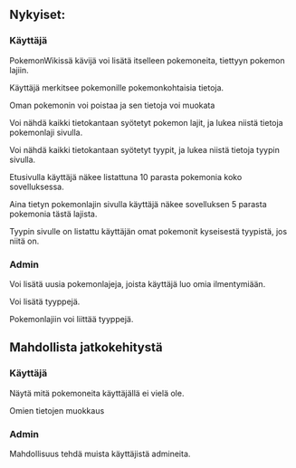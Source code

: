 ## Nykyiset:

### Käyttäjä
PokemonWikissä kävijä voi lisätä itselleen pokemoneita, tiettyyn pokemon lajiin.

Käyttäjä merkitsee pokemonille pokemonkohtaisia tietoja.

Oman pokemonin voi poistaa ja sen tietoja voi muokata

Voi nähdä kaikki tietokantaan syötetyt pokemon lajit, ja lukea niistä tietoja pokemonlaji sivulla.

Voi nähdä kaikki tietokantaan syötetyt tyypit, ja lukea niistä tietoja tyypin sivulla.

Etusivulla käyttäjä näkee listattuna 10 parasta pokemonia koko sovelluksessa.

Aina tietyn pokemonlajin sivulla käyttäjä näkee sovelluksen 5 parasta pokemonia tästä lajista.

Tyypin sivulle on listattu käyttäjän omat pokemonit kyseisestä tyypistä, jos niitä on.

### Admin
Voi lisätä uusia pokemonlajeja, joista käyttäjä luo omia ilmentymiään.

Voi lisätä tyyppejä.

Pokemonlajiin voi liittää tyyppejä.


## Mahdollista jatkokehitystä

### Käyttäjä
Näytä mitä pokemoneita käyttäjällä ei vielä ole.

Omien tietojen muokkaus

### Admin
Mahdollisuus tehdä muista käyttäjistä admineita.
